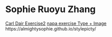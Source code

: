 <html>
<body>
<h1>Sophie Ruoyu Zhang</h1>
<a href="https://almightysophie.github.io/carl-dair/" >Carl Dair Exercise2</a>
 </body>
 <bk></bk>
<body> <a href="https:// https://almightysophie.github.io/stylepicty/" >napa exercise Type + Image</a> https://almightysophie.github.io/stylepicty/
</body>
</html>
